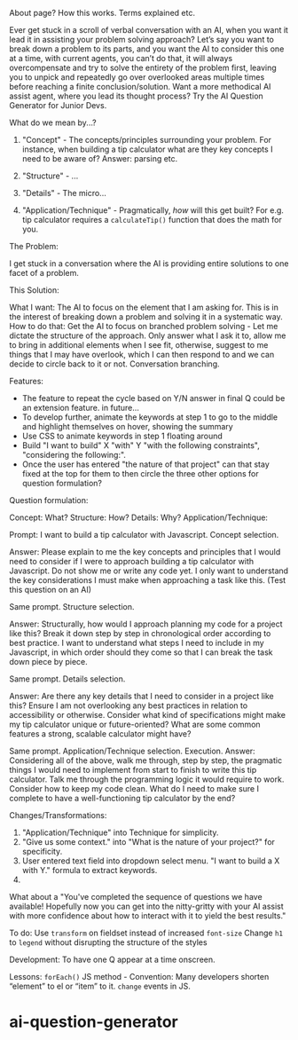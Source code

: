 About page? How this works. Terms explained etc.

Ever get stuck in a scroll of verbal conversation with an AI, when you want it lead it in assisting your problem solving approach? Let’s say you want to break down a problem to its parts, and you want the AI to consider this one at a time, with current agents, you can’t do that, it will always overcompensate and try to solve the entirety of the problem first, leaving you to unpick and repeatedly go over overlooked areas multiple times before reaching a finite conclusion/solution. Want a more methodical AI assist agent, where you lead its thought process? Try the AI Question Generator for Junior Devs.

What do we mean by...?

1. "Concept" - The concepts/principles surrounding your problem. For instance, when building a tip calculator what are they key concepts I need to be aware of? Answer: parsing etc.

2. "Structure" - ...

3. "Details" - The micro...

4. "Application/Technique" - Pragmatically, _how_ will this get built? For e.g. tip calculator requires a `calculateTip()` function that does the math for you.

The Problem:

I get stuck in a conversation where the AI is providing entire solutions to one facet of a problem.

This Solution:

What I want: The AI to focus on the element that I am asking for. This is in the interest of breaking down a problem and solving it in a systematic way.
How to do that: Get the AI to focus on branched problem solving - Let me dictate the structure of the approach. Only answer what I ask it to, allow me to bring in additional elements when I see fit, otherwise, suggest to me things that I may have overlook, which I can then respond to and we can decide to circle back to it or not.
Conversation branching.

Features:

- The feature to repeat the cycle based on Y/N answer in final Q could be an extension feature. in future...
- To develop further, animate the keywords at step 1 to go to the middle and highlight themselves on hover, showing the summary
- Use CSS to animate keywords in step 1 floating around
- Build "I want to build" X "with" Y "with the following constraints", "considering the following:".
- Once the user has entered "the nature of that project" can that stay fixed at the top for them to then circle the three other options for question formulation?

Question formulation:

Concept: What?
Structure: How?
Details: Why?
Application/Technique:

Prompt: I want to build a tip calculator with Javascript.
Concept selection.

Answer: Please explain to me the key concepts and principles that I would need to consider if I were to approach building a tip calculator with Javascript. Do not show me or write any code yet. I only want to understand the key considerations I must make when approaching a task like this. (Test this question on an AI)

Same prompt.
Structure selection.

Answer: Structurally, how would I approach planning my code for a project like this? Break it down step by step in chronological order according to best practice. I want to understand what steps I need to include in my Javascript, in which order should they come so that I can break the task down piece by piece.

Same prompt.
Details selection.

Answer: Are there any key details that I need to consider in a project like this? Ensure I am not overlooking any best practices in relation to accessibility or otherwise. Consider what kind of specifications might make my tip calculator unique or future-oriented? What are some common features a strong, scalable calculator might have?

Same prompt.
Application/Technique selection.
Execution.
Answer: Considering all of the above, walk me through, step by step, the pragmatic things I would need to implement from start to finish to write this tip calculator. Talk me through the programming logic it would require to work. Consider how to keep my code clean. What do I need to make sure I complete to have a well-functioning tip calculator by the end?

Changes/Transformations:

1. "Application/Technique" into Technique for simplicity.
2. "Give us some context." into "What is the nature of your project?" for specificity.
3. User entered text field into dropdown select menu. "I want to build a X with Y." formula to extract keywords.
4.

What about a "You've completed the sequence of questions we have available! Hopefully now you can get into the nitty-gritty with your AI assist with more confidence about how to interact with it to yield the best results."

To do:
Use `transform` on fieldset instead of increased `font-size`
Change `h1` to `legend` without disrupting the structure of the styles

Development:
To have one Q appear at a time onscreen.

Lessons:
`forEach()` JS method -
Convention: Many developers shorten “element” to el or “item” to it.
`change` events in JS.

# ai-question-generator
